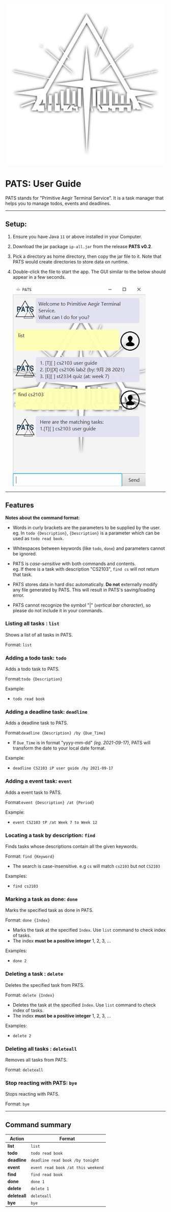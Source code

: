 ![app icon](images/aegir_icon.png)
# PATS: User Guide

PATS stands for "Primitive Aegir Terminal Service". It is a task manager that helps you to manage todos, events and 
deadlines. 

--------------------------------------------------------------------------------------------------------------------

## Setup:

1. Ensure you have Java `11` or above installed in your Computer.

1. Download the jar package `ip-all.jar` from the release **PATS v0.2**.

1. Pick a directory as home directory, then copy the jar file to it. Note that PATS would create directories to store 
   data on runtime.

1. Double-click the file to start the app. The GUI similar to the below should appear in a few seconds.<br><br>
   ![Ui](images/Ui.PNG)

--------------------------------------------------------------------------------------------------------------------

## Features

**Notes about the command format:**

* Words in curly brackets are the parameters to be supplied by the user.<br> eg. In `todo {Description}`, 
  `{Description}` is a parameter which can be used as `todo read book`.
  
* Whitespaces between keywords (like `todo`, `done`) and parameters cannot be ignored.

* PATS is _case-sensitive_ with both commands and contents. <br> eg. If there is a task with description "CS2103",
  `find cs` will not return that task.

* PATS stores data in hard disc automatically. **Do not** externally modify any file generated by PATS. 
  This will result in PATS's saving/loading error.

* PATS cannot recognize the symbol "|" (_vertical bar character_), so please do not include it in your commands.

### Listing all tasks : `list`

Shows a list of all tasks in PATS.

Format: `list`

### Adding a todo task: `todo`

Adds a todo task to PATS.

Format:`todo {Description}`

Example:
* `todo read book`

### Adding a deadline task: `deadline`

Adds a deadline task to PATS.<br>

Format:`deadline {Description} /by {Due_Time}`
* If `Due_Time` is in format "yyyy-mm-dd" _(eg. 2021-09-17)_, PATS will transform the date to your local date format.

Example:
* `deadline CS2103 iP user guide /by 2021-09-17`

### Adding a event task: `event`

Adds a event task to PATS.

Format:`event {Description} /at {Period}`

Example:
* `event CS2103 tP /at Week 7 to Week 12`

### Locating a task by description: `find`

Finds tasks whose descriptions contain all the given keywords.

Format: `find {Keyword}`

* The search is case-insensitive. e.g `cs` will match `cs2103` but not `CS2103`

Examples:
* `find cs2103`

### Marking a task as done: `done`

Marks the specified task as done in PATS.

Format: `done {Index}`

* Marks the task at the specified `Index`. Use `list` command to check index of tasks.
* The index **must be a positive integer** 1, 2, 3, …

Examples:
* `done 2`

### Deleting a task : `delete`

Deletes the specified task from PATS.

Format: `delete {Index}`

* Deletes the task at the specified `Index`. Use `list` command to check index of tasks.
* The index **must be a positive integer** 1, 2, 3, …

Examples:
* `delete 2`

### Deleting all tasks : `deleteall`

Removes all tasks from PATS.

Format: `deleteall`

### Stop reacting with PATS: `bye`

Stops reacting with PATS. 

Format: `bye`

--------------------------------------------------------------------------------------------------------------------

## Command summary

Action | Format
--------|------------------
**list** | `list`
**todo** | `todo read book`
**deadline** | `deadline read book /by tonight`
**event** | `event read book /at this weekend`
**find** | `find read book`
**done** | `done 1`
**delete** | `delete 1`
**deleteall** | `deleteall`
**bye** | `bye`
